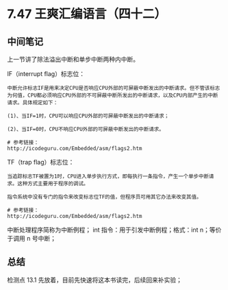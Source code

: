 # 7.47 王爽汇编语言（四十二）

## 中间笔记
上一节讲了除法溢出中断和单步中断两种内中断。

IF（interrupt flag）标志位：
```shell
中断允许标志IF是用来决定CPU是否响应CPU外部的可屏蔽中断发出的中断请求。但不管该标志为何值，CPU都必须响应CPU外部的不可屏蔽中断所发出的中断请求，以及CPU内部产生的中断请求。具体规定如下：

(1)、当IF=1时，CPU可以响应CPU外部的可屏蔽中断发出的中断请求；

(2)、当IF=0时，CPU不响应CPU外部的可屏蔽中断发出的中断请求。

# 参考链接：
http://icodeguru.com/Embedded/asm/flags2.htm
```

TF（trap flag）标志位：
```shell
当追踪标志TF被置为1时，CPU进入单步执行方式，即每执行一条指令，产生一个单步中断请求。这种方式主要用于程序的调试。

指令系统中没有专门的指令来改变标志位TF的值，但程序员可用其它办法来改变其值。

# 参考链接：
http://icodeguru.com/Embedded/asm/flags2.htm
```

中断处理程序简称为中断例程；
int 指令：用于引发中断例程；格式：int n；等价于调用 n 号中断；

## 总结
检测点 13.1 先放着，目前先快速将这本书读完，后续回来补实验；
